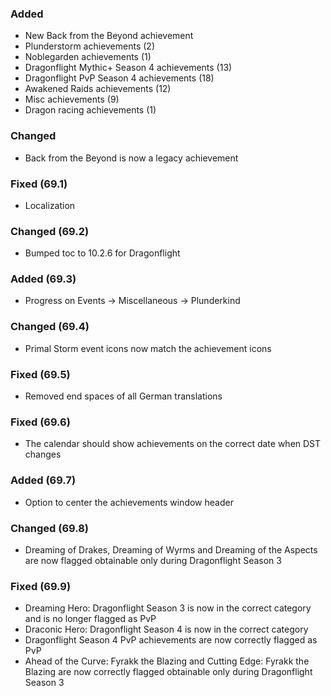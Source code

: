 ### Added
- New Back from the Beyond achievement
- Plunderstorm achievements (2)
- Noblegarden achievements (1)
- Dragonflight Mythic+ Season 4 achievements (13)
- Dragonflight PvP Season 4 achievements (18)
- Awakened Raids achievements (12)
- Misc achievements (9)
- Dragon racing achievements (1)

### Changed
- Back from the Beyond is now a legacy achievement

### Fixed (69.1)
- Localization

### Changed (69.2)
- Bumped toc to 10.2.6 for Dragonflight

### Added (69.3)
- Progress on Events -> Miscellaneous -> Plunderkind

### Changed (69.4)
- Primal Storm event icons now match the achievement icons

### Fixed (69.5)
- Removed end spaces of all German translations

### Fixed (69.6)
- The calendar should show achievements on the correct date when DST changes

### Added (69.7)
- Option to center the achievements window header

### Changed (69.8)
- Dreaming of Drakes, Dreaming of Wyrms and Dreaming of the Aspects are now flagged obtainable only during Dragonflight Season 3

### Fixed (69.9)
- Dreaming Hero: Dragonflight Season 3 is now in the correct category and is no longer flagged as PvP
- Draconic Hero: Dragonflight Season 4 is now in the correct category
- Dragonflight Season 4 PvP achievements are now correctly flagged as PvP
- Ahead of the Curve: Fyrakk the Blazing and Cutting Edge: Fyrakk the Blazing are now correctly flagged obtainable only during Dragonflight Season 3